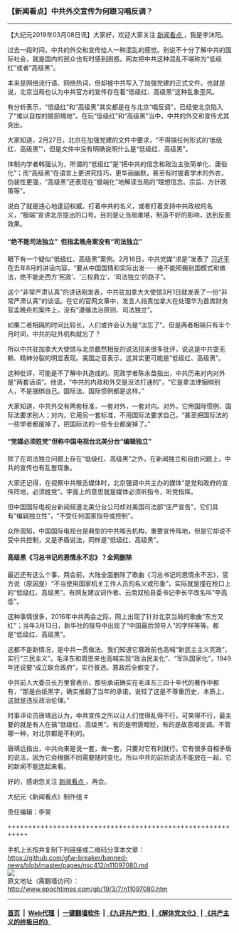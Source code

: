 ### 【新闻看点】中共外交宣传为何跟习唱反调？
------------------------

<p>
 【大纪元2019年03月08日讯】大家好，欢迎大家关注
 <a href="http://www.epochtimes.com/gb/tag/%E6%96%B0%E9%97%BB%E7%9C%8B%E7%82%B9.html">
  新闻看点
 </a>
 ，我是李沐阳。
</p>
<p>
 过去一段时间，中共的外交和宣传给人一种混乱的感觉。别说不十分了解中共的国际社会，就是国内的民众也有时感到困惑。网友把中共这种混乱不堪称为“低级红”或者“高级黑”。
</p>
<p>
 本来是网络流行语、网络热词，但却被中共写入了加强党建的正式文件。也就是说，北京当局也认为中共官方的宣传存在着“低级红、高级黑”这种乱象歪风。
</p>
<p>
 有分析表示，“低级红”和“高级黑”其实都是在与北京“唱反调”，已经使北京陷入了“难以自拔的狼狈境地”。在玩“低级红”和“高级黑”当中，中共的外交和宣传尤其突出。
</p>
<p>
 大家知道，2月27日，北京在加强党建的文件中要求，“不得搞任何形式的‘低级红、高级黑’”，但是文件中没有明确说明什么是“低级红、高级黑”。
</p>
<p>
 体制内学者韩强认为，所谓的“低级红”是“把中共的信念和政治主张简单化、庸俗化”；而“高级黑”在语言上更讲究技巧，更华丽幽默，甚至有时披着学术的外衣，伪装性更强，“高级黑”还表现在“极端化”地解读当局的“理想信念、宗旨、方针政策等”。
</p>
<p>
 说白了就是违心地逢迎权威。打着中共的名义，或者打着支持中共政权的名义，“极端”宣讲北京提出的口号。目的是让当局难堪，制造不好的影响，达到反面效果。
</p>
<h4>
 “绝不能司法独立”  但指孟晚舟案没有“司法独立”
</h4>
<p>
 眼下有一个疑似“低级红、高级黑”案例。2月16日，中共党媒“求是”发表了
 <a href="http://www.epochtimes.com/gb/tag/%E4%B9%A0%E8%BF%91%E5%B9%B3.html">
  习近平
 </a>
 在去年8月的讲话内容。“要从中国国情和实际出发⋯⋯绝不能照搬别国模式和做法，绝不能走西方‘宪政’、‘三权鼎立’、‘司法独立’的路子”。
</p>
<p>
 这个“非常严肃认真”的讲话刚发表，中共驻加拿大大使馆3月1日就发表了一份“非常严肃认真”的谈话。在它的官网文章中，发言人指责加拿大在处理华为首席财务官孟晚舟的案件上，没有“遵循法治原则、司法独立”。
</p>
<p>
 如果二者相隔的时间比较长，人们或许会认为是“淡忘了”。但是两者相隔只有半个月时间，中共的驻外机构就忘了？
</p>
<p>
 所以中共驻加拿大大使馆与北京截然相反的说法招来很多批评，说这是中共耍无赖、精神分裂的明显表现。美国之音表示，这其实更可能是“低级红、高级黑”。
</p>
<p>
 这种批评，可能是不了解中共造成的。宪政学者陈永苗指出，中共历来对内对外是“两套话语”。他说，“中共的内政和外交是没法打通的”，“它是拿法律捆绑别人，不是捆绑自己。国际法、国际惯例都是这样。”
</p>
<p>
 大家知道，中共外交有两套标准，一套对外，一套对内。对外，它用国际惯例、国际法要求别人；对内，它用另一套标准，不用国际法要求自己，“甚至把国际法的一些学者都废掉了，把国际法的一些专业都废掉了。”
</p>
<h4>
 “党媒必须姓党”但称中国电视台北美分台“编辑独立”
</h4>
<p>
 除了在司法独立问题上存在“低级红、高级黑”之外，在新闻独立和自由问题上，中共的宣传也有乱套现象。
</p>
<p>
 大家还记得，在视察中共喉舌媒体时，北京强调中共主办的媒体“是党和政府的宣传阵地，必须姓党”。字面上的意思就是媒体必须听指令，听党指挥。
</p>
<p>
 但中国国际电视台新闻频道北美分台公司却对美国司法部“庄严宣告”，它们具有“编辑独立性”，“不受任何国家指导或控制”。
</p>
<p>
 众所周知，中国国际电视台是典型的中共喉舌机构，重要宣传阵地，但是它却说不受中共控制，又是矛盾说法，同样是“低级红、高级黑”。
</p>
<h4>
 高级黑《习总书记的恩情永不忘》？全网删除
</h4>
<p>
 最近还有这么个事，两会前，大陆全面删除了歌曲《习总书记的恩情永不忘》，官方说（原因是）“不当使用国家机关工作人员的名义或形象”。实际就是撞在枪口上的“低级红、高级黑”。有网友建议词作者、云南双柏县委书记李长平改名叫“李高低”。
</p>
<p>
 这种事情很多，2016年中共两会之际，网上出现了针对北京当局的歌曲“东方又红”；当年3月13日，新华社的报导中出现了“中国最后领导人”的字样等等。都是“低级红、高级黑”。
</p>
<p>
 这都不是新情况，是中共一贯做法。我们知道它篡政前也高喊“新民主主义宪政”，实行“三民主义”。毛泽东和周恩来也高喊实现“政治民主化”、“军队国家化”，1949年还说要“成立联合政府”，实行普选。篡政后全都变了。
</p>
<p>
 中共前人大委员长万里曾表示，那些承诺确实在毛泽东三四十年代的著作中都有，“那是白纸黑字，确实推翻了当年的承诺。说轻了这是不尊重历史，本质上，这就是违反政治伦理。”
</p>
<p>
 时事评论员唐靖远认为，中共宣传之所以让人们觉得乱得不行，可笑得不行，最主要的就是有人在搞“低级红、高级黑”。有的是明褒暗贬，有的是故意唱反调。不管哪一种，对北京都是不利的。
</p>
<p>
 唐靖远指出，中共向来是说一套，做一套，只要对它有利就行。它有很多自相矛盾的说法，因为它会根据不同需要随时变化。所以中共的前后说法不能放在一起，它的新闻不能连起来看。
</p>
<p>
 好的，感谢您关注
 <a href="http://www.epochtimes.com/gb/tag/%E6%96%B0%E9%97%BB%E7%9C%8B%E7%82%B9.html">
  新闻看点
 </a>
 ，再会。
</p>
<p>
 大纪元《新闻看点》制作组 #
</p>
<p>
 责任编辑：李昊
</p>

+++++++++++++++++++++++++++++++++++++++++++++++++++++++++++<br/><br/>
手机上长按并复制下列链接或二维码分享本文章：<br/>
https://github.com/gfw-breaker/banned-news/blob/master/pages/nsc412/n11097080.md <br/>
<a href='https://github.com/gfw-breaker/banned-news/blob/master/pages/nsc412/n11097080.md'><img src='https://github.com/gfw-breaker/banned-news/blob/master/pages/nsc412/n11097080.md.png'/></a> <br/>
原文地址（需翻墙访问）：http://www.epochtimes.com/gb/19/3/7/n11097080.htm


------------------------
#### [首页](https://github.com/gfw-breaker/banned-news/blob/master/README.md) &nbsp;|&nbsp; [Web代理](https://github.com/labour-camp/helloworld) &nbsp;|&nbsp; [一键翻墙软件](https://github.com/gfw-breaker/nogfw/blob/master/README.md) &nbsp;| [《九评共产党》](https://github.com/gfw-breaker/9ping.md/blob/master/README.md#九评之一评共产党是什么) | [《解体党文化》](https://github.com/gfw-breaker/jtdwh.md/blob/master/README.md) | [《共产主义的终极目的》](https://github.com/gfw-breaker/gczydzjmd.md/blob/master/README.md)

